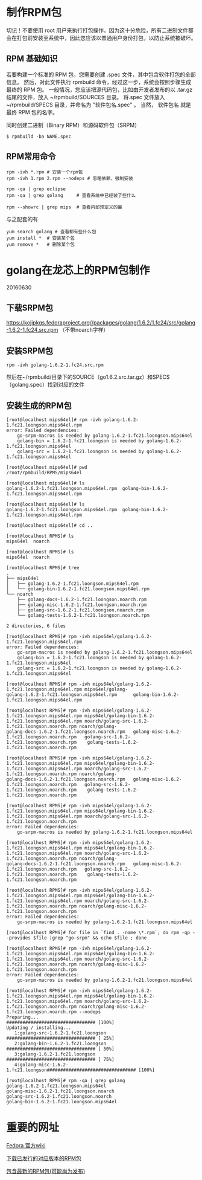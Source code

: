 # 制作RPM包

切记！不要使用 root 用户来执行打包操作。因为这十分危险，所有二进制文件都会在打包前安装至系统中，因此您应该以普通用户身份打包，以防止系统被破坏。

## RPM 基础知识 

若要构建一个标准的 RPM 包，您需要创建 .spec 文件，其中包含软件打包的全部信息。
然后，对此文件执行 rpmbuild 命令，经过这一步，系统会按照步骤生成最终的 RPM 包。
一般情况，您应该把源代码包，比如由开发者发布的以 .tar.gz 结尾的文件，放入 ~/rpmbuild/SOURCES 目录。
将.spec 文件放入 ~/rpmbuild/SPECS 目录，并命名为 "软件包名.spec" 。
当然， 软件包名 就是最终 RPM 包的名字。

同时创建二进制（Binary RPM）和源码软件包（SRPM）
```
$ rpmbuild -ba NAME.spec
```

## RPM常用命令

```
rpm -ivh *.rpm # 安装一个rpm包
rpm -ivh 1.rpm 2.rpm --nodeps # 忽略依赖，强制安装

rpm -qa | grep eclipse
rpm -qa | grep golang     # 查看系统中已经装了些什么

rpm --showrc | grep mips  # 查看内部预定义的量
```

与之配套的有
```
yum search golang # 查看都有些什么包
yum install *  # 安装某个包
yum remove *   # 删除某个包
```

# golang在龙芯上的RPM包制作

20160630

## 下载SRPM包

https://kojipkgs.fedoraproject.org//packages/golang/1.6.2/1.fc24/src/golang-1.6.2-1.fc24.src.rpm  （不带noarch字样）

## 安装SRPM包

```
rpm -ivh golang-1.6.2-1.fc24.src.rpm
```

然后在~/rpmbuild/目录下的SOURCE（go1.6.2.src.tar.gz）和SPECS（golang.spec）找到对应的文件

## 安装生成的RPM包

```
[root@localhost mips64el]# rpm -ivh golang-1.6.2-1.fc21.loongson.mips64el.rpm
error: Failed dependencies:
	go-srpm-macros is needed by golang-1.6.2-1.fc21.loongson.mips64el
	golang-bin = 1.6.2-1.fc21.loongson is needed by golang-1.6.2-1.fc21.loongson.mips64el
	golang-src = 1.6.2-1.fc21.loongson is needed by golang-1.6.2-1.fc21.loongson.mips64el

[root@localhost mips64el]# pwd
/root/rpmbuild/RPMS/mips64el

[root@localhost mips64el]# ls
golang-1.6.2-1.fc21.loongson.mips64el.rpm  golang-bin-1.6.2-1.fc21.loongson.mips64el.rpm

[root@localhost mips64el]# ls
golang-1.6.2-1.fc21.loongson.mips64el.rpm  golang-bin-1.6.2-1.fc21.loongson.mips64el.rpm

[root@localhost mips64el]# cd ..

[root@localhost RPMS]# ls
mips64el  noarch

[root@localhost RPMS]# ls
mips64el  noarch

[root@localhost RPMS]# tree
.
├── mips64el
│   ├── golang-1.6.2-1.fc21.loongson.mips64el.rpm
│   └── golang-bin-1.6.2-1.fc21.loongson.mips64el.rpm
└── noarch
    ├── golang-docs-1.6.2-1.fc21.loongson.noarch.rpm
    ├── golang-misc-1.6.2-1.fc21.loongson.noarch.rpm
    ├── golang-src-1.6.2-1.fc21.loongson.noarch.rpm
    └── golang-tests-1.6.2-1.fc21.loongson.noarch.rpm

2 directories, 6 files

[root@localhost RPMS]# rpm -ivh mips64el/golang-1.6.2-1.fc21.loongson.mips64el.rpm 
error: Failed dependencies:
	go-srpm-macros is needed by golang-1.6.2-1.fc21.loongson.mips64el
	golang-bin = 1.6.2-1.fc21.loongson is needed by golang-1.6.2-1.fc21.loongson.mips64el
	golang-src = 1.6.2-1.fc21.loongson is needed by golang-1.6.2-1.fc21.loongson.mips64el

[root@localhost RPMS]# rpm -ivh mips64el/golang-1.6.2-1.fc21.loongson.mips64el.rpm mips64el/golang-
golang-1.6.2-1.fc21.loongson.mips64el.rpm      golang-bin-1.6.2-1.fc21.loongson.mips64el.rpm  

[root@localhost RPMS]# rpm -ivh mips64el/golang-1.6.2-1.fc21.loongson.mips64el.rpm mips64el/golang-bin-1.6.2-1.fc21.loongson.mips64el.rpm noarch/golang-src-1.6.2-1.fc21.loongson.noarch.rpm noarch/golang-
golang-docs-1.6.2-1.fc21.loongson.noarch.rpm   golang-misc-1.6.2-1.fc21.loongson.noarch.rpm   golang-src-1.6.2-1.fc21.loongson.noarch.rpm    golang-tests-1.6.2-1.fc21.loongson.noarch.rpm

[root@localhost RPMS]# rpm -ivh mips64el/golang-1.6.2-1.fc21.loongson.mips64el.rpm mips64el/golang-bin-1.6.2-1.fc21.loongson.mips64el.rpm noarch/golang-src-1.6.2-1.fc21.loongson.noarch.rpm noarch/golang-
golang-docs-1.6.2-1.fc21.loongson.noarch.rpm   golang-misc-1.6.2-1.fc21.loongson.noarch.rpm   golang-src-1.6.2-1.fc21.loongson.noarch.rpm    golang-tests-1.6.2-1.fc21.loongson.noarch.rpm

[root@localhost RPMS]# rpm -ivh mips64el/golang-1.6.2-1.fc21.loongson.mips64el.rpm mips64el/golang-bin-1.6.2-1.fc21.loongson.mips64el.rpm noarch/golang-src-1.6.2-1.fc21.loongson.noarch.rpm 
error: Failed dependencies:
	go-srpm-macros is needed by golang-1.6.2-1.fc21.loongson.mips64el

[root@localhost RPMS]# rpm -ivh mips64el/golang-1.6.2-1.fc21.loongson.mips64el.rpm mips64el/golang-bin-1.6.2-1.fc21.loongson.mips64el.rpm noarch/golang-src-1.6.2-1.fc21.loongson.noarch.rpm noarch/golang-
golang-docs-1.6.2-1.fc21.loongson.noarch.rpm   golang-misc-1.6.2-1.fc21.loongson.noarch.rpm   golang-src-1.6.2-1.fc21.loongson.noarch.rpm    golang-tests-1.6.2-1.fc21.loongson.noarch.rpm

[root@localhost RPMS]# rpm -ivh mips64el/golang-1.6.2-1.fc21.loongson.mips64el.rpm mips64el/golang-bin-1.6.2-1.fc21.loongson.mips64el.rpm noarch/golang-src-1.6.2-1.fc21.loongson.noarch.rpm noarch/golang-misc-1.6.2-1.fc21.loongson.noarch.rpm 
error: Failed dependencies:
	go-srpm-macros is needed by golang-1.6.2-1.fc21.loongson.mips64el

[root@localhost RPMS]# for file in `find . -name \*.rpm`; do rpm -qp --provides $file |grep "go-srpm" && echo $file ; done

[root@localhost RPMS]# rpm -ivh mips64el/golang-1.6.2-1.fc21.loongson.mips64el.rpm mips64el/golang-bin-1.6.2-1.fc21.loongson.mips64el.rpm noarch/golang-src-1.6.2-1.fc21.loongson.noarch.rpm noarch/golang-misc-1.6.2-1.fc21.loongson.noarch.rpm 
error: Failed dependencies:
	go-srpm-macros is needed by golang-1.6.2-1.fc21.loongson.mips64el

[root@localhost RPMS]# rpm -ivh mips64el/golang-1.6.2-1.fc21.loongson.mips64el.rpm mips64el/golang-bin-1.6.2-1.fc21.loongson.mips64el.rpm noarch/golang-src-1.6.2-1.fc21.loongson.noarch.rpm noarch/golang-misc-1.6.2-1.fc21.loongson.noarch.rpm --nodeps
Preparing...                          ################################# [100%]
Updating / installing...
   1:golang-src-1.6.2-1.fc21.loongson ################################# [ 25%]
   2:golang-bin-1.6.2-1.fc21.loongson ################################# [ 50%]
   3:golang-1.6.2-1.fc21.loongson     ################################# [ 75%]
   4:golang-misc-1.6.2-1.fc21.loongson################################# [100%]

[root@localhost RPMS]# rpm -qa | grep golang
golang-1.6.2-1.fc21.loongson.mips64el
golang-misc-1.6.2-1.fc21.loongson.noarch
golang-src-1.6.2-1.fc21.loongson.noarch
golang-bin-1.6.2-1.fc21.loongson.mips64el
```

# 重要的网址

[Fedora 官方wiki](https://fedoraproject.org/wiki/How_to_create_an_RPM_package/zh-cn)

[下载已发行的对应版本的RPM包](https://dl.fedoraproject.org/pub/archive/fedora/linux/releases/21/Everything/source/SRPMS/g/)

[包含最新的RPM包(可能尚为发布)](http://koji.fedoraproject.org/koji)
